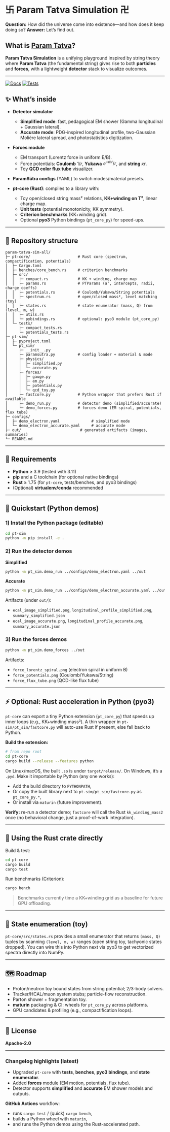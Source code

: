 # 卐 Param Tatva Simulation 卍

**Question:** How did the universe come into existence—and how does it keep doing so?
**Answer:** Let’s find out.

## What is [Param Tatva](/param_tatva_from_maheshwara_sutra.md)?

**Param Tatva Simulation** is a unifying playground inspired by string theory where **Param Tatva** (the fundamental string) gives rise to both **particles** and **forces**, with a lightweight **detector** stack to visualize outcomes.&#x20;

---

[![Docs](https://img.shields.io/badge/docs-mkdocs--material-blue)](https://docs.paramtatva.org)
[![Tests](https://github.com/ParamTatva-org/param-tatva-sim/actions/workflows/tests.yml/badge.svg)](https://github.com/ParamTatva-org/param-tatva-sim/actions/workflows/tests.yml)



## ✨ What’s inside

* **Detector simulator**

  * **Simplified mode**: fast, pedagogical EM shower (Gamma longitudinal + Gaussian lateral).
  * **Accurate mode**: PDG-inspired longitudinal profile, two-Gaussian Molière lateral spread, and photostatistics digitization.

* **Forces module**

  * EM transport (Lorentz force in uniform E/B).
  * Force potentials: **Coulomb** $1/r$, **Yukawa** $e^{-mr}/r$, and **string** $κr$.
  * Toy **QCD color flux tube** visualizer.

* **ParamSūtra configs** (YAML) to switch modes/material presets.

* **pt-core (Rust)**: compiles to a library with:

  * Toy open/closed string mass² relations, **KK+winding on T²**, linear charge map.
  * **Unit tests** (potential monotonicity, KK symmetry).
  * **Criterion benchmarks** (KK+winding grid).
  * Optional **pyo3** Python bindings (`pt_core_py`) for speed-ups.

---

## 📂 Repository structure

```
param-tatva-sim-all/
├─ pt-core/                     # Rust core (spectrum, compactification, potentials)
│  ├─ Cargo.toml
│  ├─ benches/core_bench.rs     # criterion benchmarks
│  ├─ src/
│  │  ├─ compact.rs             # KK + winding, charge map
│  │  ├─ params.rs              # PTParams (α', intercepts, radii, charge coeffs)
│  │  ├─ potentials.rs          # Coulomb/Yukawa/String potentials
│  │  ├─ spectrum.rs            # open/closed mass², level matching (toy)
│  │  ├─ states.rs              # state enumerator (mass, Q) from (level, m, w)
│  │  ├─ utils.rs
│  │  └─ pybindings.rs          # optional: pyo3 module (pt_core_py)
│  └─ tests/
│     ├─ compact_tests.rs
│     └─ potentials_tests.rs
├─ pt-sim/
│  ├─ pyproject.toml
│  └─ pt_sim/
│     ├─ __init__.py
│     ├─ paramsutra.py          # config loader + material & mode
│     ├─ physics/
│     │  ├─ simplified.py
│     │  └─ accurate.py
│     ├─ forces/
│     │  ├─ gauge.py
│     │  ├─ em.py
│     │  ├─ potentials.py
│     │  └─ qcd_toy.py
│     ├─ fastcore.py            # Python wrapper that prefers Rust if available
│     ├─ demo_run.py            # detector demo (simplified/accurate)
│     └─ demo_forces.py         # forces demo (EM spiral, potentials, flux tube)
├─ configs/
│  ├─ demo_electron.yaml              # simplified mode
│  └─ demo_electron_accurate.yaml     # accurate mode
├─ out/                          # generated artifacts (images, summaries)
└─ README.md
```

---

## 🧪 Requirements

* **Python** ≥ 3.9 (tested with 3.11)
* **pip** and a C toolchain (for optional native bindings)
* **Rust** ≥ 1.75 (for `pt-core`, tests/benches, and pyo3 bindings)
* (Optional) **virtualenv/conda** recommended

---

## 🚀 Quickstart (Python demos)

### 1) Install the Python package (editable)

```bash
cd pt-sim
python -m pip install -e .
```

### 2) Run the detector demos

**Simplified**

```bash
python -m pt_sim.demo_run ../configs/demo_electron.yaml ../out
```

**Accurate**

```bash
python -m pt_sim.demo_run ../configs/demo_electron_accurate.yaml ../out
```

Artifacts (under `out/`):

* `ecal_image_simplified.png`, `longitudinal_profile_simplified.png`, `summary_simplified.json`
* `ecal_image_accurate.png`, `longitudinal_profile_accurate.png`, `summary_accurate.json`

### 3) Run the forces demos

```bash
python -m pt_sim.demo_forces ../out
```

Artifacts:

* `force_lorentz_spiral.png` (electron spiral in uniform B)
* `force_potentials.png` (Coulomb/Yukawa/String)
* `force_flux_tube.png` (QCD-like flux tube)

---

## ⚡ Optional: Rust acceleration in Python (pyo3)

`pt-core` can export a tiny Python extension (`pt_core_py`) that speeds up inner loops (e.g., KK+winding mass²). A thin wrapper in `pt-sim/pt_sim/fastcore.py` will auto-use Rust if present, else fall back to Python.

**Build the extension:**

```bash
# from repo root
cd pt-core
cargo build --release --features python
```

On Linux/macOS, the built `.so` is under `target/release/`. On Windows, it’s a `.pyd`. Make it importable by Python (any one works):

* Add the build directory to `PYTHONPATH`,
* Or copy the built library next to `pt-sim/pt_sim/fastcore.py` as `pt_core_py.*`,
* Or install via `maturin` (future improvement).

**Verify:** re-run a detector demo; `fastcore` will call the Rust `kk_winding_mass2` once (no behavioral change, just a proof-of-work integration).

---

## 🧰 Using the Rust crate directly

Build & test:

```bash
cd pt-core
cargo build
cargo test
```

Run benchmarks (Criterion):

```bash
cargo bench
```

> Benchmarks currently time a KK+winding grid as a baseline for future GPU offloading.

---

## 🔬 State enumeration (toy)

`pt-core/src/states.rs` provides a small enumerator that returns `(mass, Q)` tuples by scanning `(level, m, w)` ranges (open string toy, tachyonic states dropped). You can wire this into Python next via pyo3 to get vectorized spectra directly into NumPy.

---

## 🗺 Roadmap

* Proton/neutron toy bound states from string potential; 2/3-body solvers.
* Tracker/HCAL/muon system stubs; particle-flow reconstruction.
* Parton shower + fragmentation toy.
* **maturin** packaging & CI: wheels for `pt_core_py` across platforms.
* GPU candidates & profiling (e.g., compactification loops).

---

## 📜 License

**Apache-2.0**

---

### Changelog highlights (latest)

* Upgraded `pt-core` with **tests**, **benches**, **pyo3 bindings**, and **state enumerator**.
* Added **forces** module (EM motion, potentials, flux tube).
* Detector supports **simplified** and **accurate** EM shower models and outputs.

**GitHub Actions** workflow:

* runs `cargo test` / (quick) `cargo bench`,
* builds a Python wheel with `maturin`,
* and runs the Python demos using the Rust-accelerated path.

